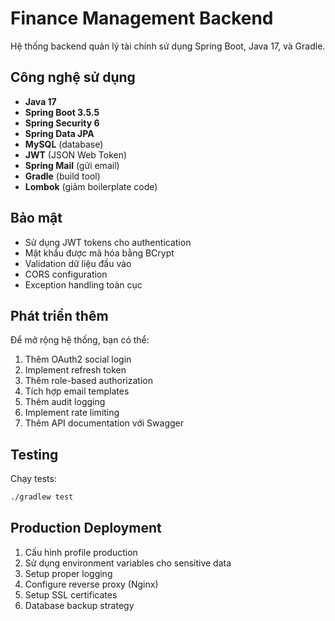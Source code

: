 # Finance Management Backend

Hệ thống backend quản lý tài chính sử dụng Spring Boot, Java 17, và Gradle.

## Công nghệ sử dụng

- **Java 17**
- **Spring Boot 3.5.5**
- **Spring Security 6**
- **Spring Data JPA**
- **MySQL** (database)
- **JWT** (JSON Web Token)
- **Spring Mail** (gửi email)
- **Gradle** (build tool)
- **Lombok** (giảm boilerplate code)

## Bảo mật

- Sử dụng JWT tokens cho authentication
- Mật khẩu được mã hóa bằng BCrypt
- Validation dữ liệu đầu vào
- CORS configuration
- Exception handling toàn cục

## Phát triển thêm

Để mở rộng hệ thống, bạn có thể:

1. Thêm OAuth2 social login
2. Implement refresh token
3. Thêm role-based authorization
4. Tích hợp email templates
5. Thêm audit logging
6. Implement rate limiting
7. Thêm API documentation với Swagger

## Testing

Chạy tests:

```bash
./gradlew test
```

## Production Deployment

1. Cấu hình profile production
2. Sử dụng environment variables cho sensitive data
3. Setup proper logging
4. Configure reverse proxy (Nginx)
5. Setup SSL certificates
6. Database backup strategy

